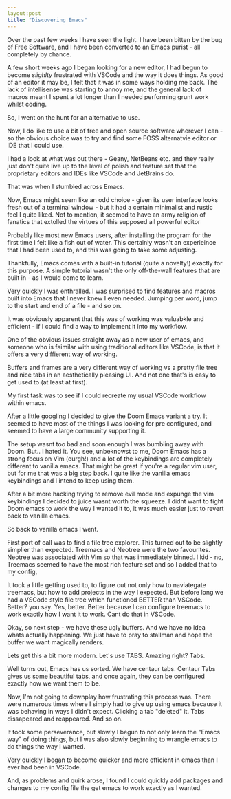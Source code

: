 ```yaml
---
layout:post
title: "Discovering Emacs"
---
```


Over the past few weeks I have seen the light. I have been bitten by the bug of Free Software, and I have been converted to an Emacs purist - all completely by chance.

A few short weeks ago I began looking for a new editor, I had begun to become *slighlty* frustrated with VSCode and the way it does things. As good of an editor it may be, I felt that it was in some ways holding me back. The lack of intellisense was starting to annoy me, and the general lack of macros meant I spent a lot longer than I needed performing grunt work whilst coding.

So, I went on the hunt for an alternative to use.

Now, I do like to use a bit of free and open source software wherever I can - so the obvious choice was to try and find some FOSS alternatvie editor or IDE that I could use.

I had a look at what was out there - Geany, NetBeans etc. and they really just don't quite live up to the level of polish and feature set that the proprietary editors and IDEs like VSCode and JetBrains do.

That was when I stumbled across Emacs.

Now, Emacs might seem like an odd choice - given its user interface looks fresh out of a terminal window - but it had a certain minimalist and rustic feel I quite liked. Not to mention, it seemed to have an ~~army~~ religion of fanatics that extolled the virtues of this supposed all powerful editor

Probably like most new Emacs users, after installing the program for the first time I felt like a fish out of water. This certainly wasn't an experieince that I had been used to, and this was going to take some adjusting.

Thankfully, Emacs comes with a built-in tutorial (quite a novelty!) exactly for this purpose. A simple tutorial wasn't the only off-the-wall features that are built in - as I would come to learn.

Very quickly I was enthralled. I was surprised to find features and macros built into Emacs that I never knew I even needed. Jumping per word, jump to the start and end of a file -  and so on.

It was obviously apparent that this was of working was valuabkle and efficient - if I could find a way to implement it into my workflow.

One of the obvious issues straight away as a new user of emacs, and someone who is faimilar with using traditional editors like VSCode, is that it offers a very diffierent way of working.

Buffers and frames are a very different way of working vs a pretty file tree and nice tabs in an aesthetically pleasing UI. And not one that's is easy to get used to (at least at first).

My first task was to see if I could recreate my usual VSCode workflow within emacs.

After a little googling I decided to give the Doom Emacs variant a try. It seemed to have most of the things I was looking for pre configured, and seemed to have a large community supporting it.

The setup wasnt too bad and soon enough I was bumbling away with Doom. But.. I hated it. You see, unbeknowst to me, Doom Emacs has a strong focus on Vim (eurgh!) and a lot of the keybindings are completely different to vanilla emacs. That might be great if you're a regular vim user, but for me that was a big step back. I quite like the vanilla emacs keybindings and I intend to keep using them.

After a bit more hacking trying to remove evil mode and expunge the vim keybindings I decided to juice wasnt worth the squeeze. I didnt want to fight Doom emacs to work the way I wanted it to, it was much easier just to revert back to vanilla emacs.

So back to vanilla emacs I went.

First port of call was to find a file tree explorer. This turned out to be slightly simplier than expected. Treemacs and Neotree were the two favourites. Neotree was associated with Vim so that was immediately binned. I kid - no, Treemacs seemed to have the most rich feature set and so I added that to my config,

It took a little getting used to, to figure out not only how to naviategate treemacs, but how to add projects in the way I expected. But before long we had a VSCode style file tree which functioned BETTER than VSCode. Better? you say. Yes, better. Better because I can configure treemacs to work exactly how I want it to work. Cant do that in VSCode.

Okay, so next step - we have these ugly buffers. And we have no idea whats actually happening. We just have to pray to stallman and hope the buffer we want magically renders.

Lets get this a bit more modern. Let's use TABS. Amazing right? Tabs.

Well turns out, Emacs has us sorted. We have centaur tabs. Centaur Tabs gives us some beautiful tabs, and once again, they can be configured exactly how we want them to be.

Now, I'm not going to downplay how frustrating this process was. There were numerous times where I simply had to give up using emacs because it was behaving in ways I didn't expect. Clicking a tab "deleted" it. Tabs dissapeared and reappeared. And so on.

It took some perseverance, but slowly I begun to not only learn the "Emacs way" of doing things, but I was also slowly beginning to wrangle emacs to do things the way I wanted.

Very quickly I began to become quicker and more efficient in emacs than I ever had been in VSCode.

And, as problems and quirk arose, I found I could quickly add packages and changes to my config file the get emacs to work exactly as I wanted.


